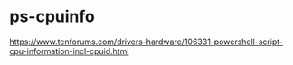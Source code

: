 # ps-cpuinfo
https://www.tenforums.com/drivers-hardware/106331-powershell-script-cpu-information-incl-cpuid.html
